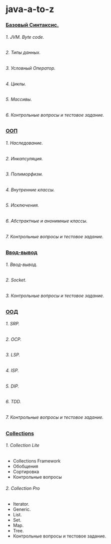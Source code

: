 # java-a-to-z

### [Базовый Синтаксис.](https://github.com/roman-sd/java-a-to-z/tree/master/chapter_001)

###### 1. JVM. Byte code.
###### 2. Типы данных.
###### 3. Условный Оператор.
###### 4. Циклы.
###### 5. Массивы.
###### 6. Контрольные вопросы и тестовое задание.

### [ООП](https://github.com/roman-sd/java-a-to-z/tree/master/chapter_002)

###### 1. Наследование.
      
###### 2. Инкапсуляция.
      
###### 3. Полиморфизм.
      
###### 4. Внутренние классы.
      
###### 5. Исключения.
      
###### 6. Абстрактные и анонимные классы.
      
###### 7. Контрольные вопросы и тестовое задание.

### [Ввод-вывод](https://github.com/roman-sd/java-a-to-z/tree/master/chapter_003)

###### 1. Ввод-вывод.

###### 2. Socket.

###### 3. Контрольные вопросы и тестовое задание.

### [ООД](https://github.com/roman-sd/java-a-to-z/tree/master/chapter_004)

###### 1. SRP.

###### 2. OCP.

###### 3. LSP.

###### 4. ISP.

###### 5. DIP.

###### 6. TDD.

###### 7. Контрольные вопросы и тестовое задание.

### [Collections](https://github.com/roman-sd/java-a-to-z/tree/master/chapter_005)

###### 1. Collection Lite
* Collections Framework
* Обобщения
* Сортировка
* Контрольные вопросы
###### 2. Collection Pro
* Iterator.
* Generic.
* List.
* Set.
* Map.
* Tree.
* Контрольные вопросы и тестовое задание.







 